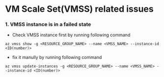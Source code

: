 # VM Scale Set(VMSS) related issues
### 1. VMSS instance is in a failed state
 - Check VMSS instance first by running following command
```
az vmss show -g <RESOURCE_GROUP_NAME> --name <VMSS_NAME> --instance-id <ID(number)>
```

 - fix it manully by running following command
```
az vmss update-instances -g <RESOURCE_GROUP_NAME> --name <VMSS_NAME> --instance-id <ID(number)>
```
